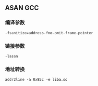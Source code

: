 ## ASAN GCC
### 编译参数
```
-fsanitize=address-fno-omit-frame-pointer
```
### 链接参数
```
-lasan
```
### 地址转换
```
addr2line -a 0x85c -e liba.so
```
